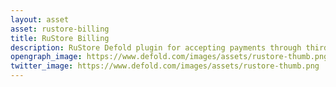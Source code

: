 ```yaml
---
layout: asset
asset: rustore-billing
title: RuStore Billing
description: RuStore Defold plugin for accepting payments through third-party applications
opengraph_image: https://www.defold.com/images/assets/rustore-thumb.png
twitter_image: https://www.defold.com/images/assets/rustore-thumb.png
---
```


